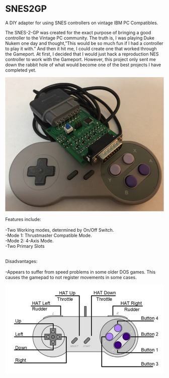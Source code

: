 # SNES2GP
A DIY adapter for using SNES controllers on vintage IBM PC Compatibles.

The SNES-2-GP was created for the exact purpose of bringing a good controller to the Vintage PC community. The truth is, I was playing Duke Nukem one day and thought,”This would be so much fun if I had a controller to play it with.” And then it hit me, I could create one that worked through the Gameport. At first, I decided that I would just hack a reproduction NES controller to work with the Gameport. However, this project only sent me down the rabbit hole of what would become one of the best projects I have completed yet.

![SNES2GP](https://github.com/jdgabbard/SNES2GP/blob/e0eb6b31fad6c10f955f9a8d0a45470806aeda26/Photos/SNES2GP.jpg)

Features include:<br><br>
-Two Working modes, determined by On/Off Switch.<br>
-Mode 1: Thrustmaster Compatible Mode.<br>
-Mode 2: 4-Axis Mode.<br>
-Two Primary Slots<br><br>

Disadvantages:<br><br>
-Appears to suffer from speed problems in some older DOS games. This causes the gamepad to not register movements in some cases.

![CONTROLS](https://github.com/jdgabbard/SNES2GP/blob/e0eb6b31fad6c10f955f9a8d0a45470806aeda26/Photos/s2gp.jpg)

